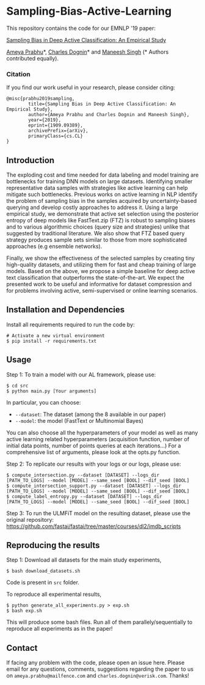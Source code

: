 # Sampling-Bias-Active-Learning

This repository contains the code for our EMNLP '19 paper:

[Sampling Bias in Deep Active Classification: An Empirical Study](https://arxiv.org/pdf/1909.09389.pdf)

[Ameya Prabhu](https://drimpossible.github.io/)\*, [Charles Dognin](https://www.linkedin.com/in/charlesdognin)\* and [Maneesh Singh](https://www.linkedin.com/in/maneesh-singh-3523ab9)  (\* Authors contributed equally).

### Citation
If you find our work useful in your research, please consider citing:

	@misc{prabhu2019sampling,
    		title={Sampling Bias in Deep Active Classification: An Empirical Study},
    		author={Ameya Prabhu and Charles Dognin and Maneesh Singh},
    		year={2019},
  			eprint={1909.09389},
    		archivePrefix={arXiv},
    		primaryClass={cs.CL}
	}

## Introduction

The exploding cost and time needed for data labeling and model training are bottlenecks for training DNN models on large datasets. Identifying smaller representative data samples with strategies like active learning can help mitigate such bottlenecks. Previous works on active learning in NLP identify the problem of sampling bias in the samples acquired by uncertainty-based querying and develop costly approaches to address it. Using a large empirical study, we demonstrate that active set selection using the posterior entropy of deep models like FastText.zip (FTZ) is robust to sampling biases and to various algorithmic choices (query size and strategies) unlike that suggested by traditional literature. We also show that FTZ based query strategy produces sample sets similar to those from more sophisticated approaches (e.g ensemble networks). 

Finally, we show the effectiveness of the selected samples by creating tiny high-quality datasets, and utilizing them for fast and cheap training of large models. Based on the above, we propose a simple baseline for deep active text classification that outperforms the state-of-the-art. We expect the presented work to be useful and informative for dataset compression and for problems involving active, semi-supervised or online learning scenarios.

## Installation and Dependencies

Install all requirements required to run the code by:
	
	# Activate a new virtual environment
	$ pip install -r requirements.txt

## Usage

Step 1: To train a model with our AL framework, please use:

	$ cd src 
	$ python main.py [Your arguments]
	
In particular, you can choose:
- `--dataset`: The dataset (among the 8 available in our paper)
- `--model`: the model (FastText or Multinomial Bayes)

You can also choose all the hyperparameters of your model as well as many active learning related hyperparameters (acquisition function, number of initial data points, number of points queries at each iterations...)
For a comprehensive list of arguments, please look at the opts.py function. 	

Step 2: To replicate our results with your logs or our logs, please use: 

    $ compute_intersection.py --dataset [DATASET] --logs_dir [PATH_TO_LOGS] --model [MODEL] --same_seed [BOOL] --dif_seed [BOOL]
    $ compute_intersection_support.py --dataset [DATASET] --logs_dir [PATH_TO_LOGS] --model [MODEL] --same_seed [BOOL] --dif_seed [BOOL]
    $ compute_label_entropy.py --dataset [DATASET] --logs_dir [PATH_TO_LOGS] --model [MODEL] --same_seed [BOOL] --dif_seed [BOOL]


Step 3: To run the ULMFiT model on the resulting dataset, please use the original repository: 
https://github.com/fastai/fastai/tree/master/courses/dl2/imdb_scripts

## Reproducing the results

Step 1: Download all datasets for the main study experiments, 
	
	$ bash download_datasets.sh

Code is present in `src` folder.

To reproduce all experimental results,

	$ python generate_all_experiments.py > exp.sh
	$ bash exp.sh

This will produce some bash files. Run all of them parallely/sequentially to reproduce all experiments as in the paper!

## Contact

If facing any problem with the code, please open an issue here. Please email for any questions, comments, suggestions regarding the paper to us on `ameya.prabhu@mailfence.com` and `charles.dognin@verisk.com`. Thanks!
